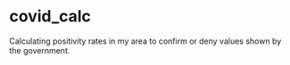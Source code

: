 # covid_calc
Calculating positivity rates in my area to confirm or deny values shown by the government.
